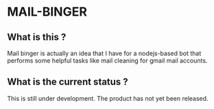 # MAIL-BINGER

## What is this ?

Mail binger is actually an idea that I have for a nodejs-based bot that performs some helpful tasks like mail cleaning for gmail mail accounts.


## What is the current status ?
This is still under development. The product has not yet been released. 